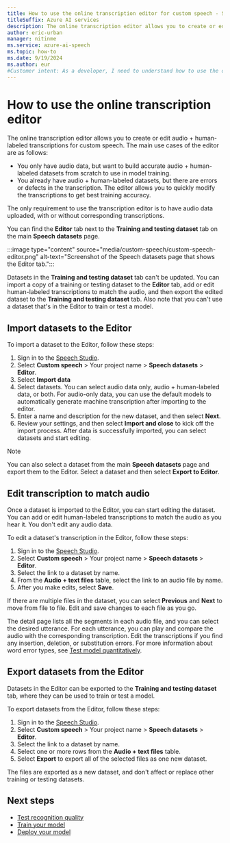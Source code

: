 ```yaml
---
title: How to use the online transcription editor for custom speech - Speech service
titleSuffix: Azure AI services
description: The online transcription editor allows you to create or edit audio + human-labeled transcriptions for custom speech.
author: eric-urban
manager: nitinme
ms.service: azure-ai-speech
ms.topic: how-to
ms.date: 9/19/2024
ms.author: eur
#Customer intent: As a developer, I need to understand how to use the online transcription editor for custom speech so that I can create or edit audio + human-labeled transcriptions for custom speech.
---
```


# How to use the online transcription editor

The online transcription editor allows you to create or edit audio + human-labeled transcriptions for custom speech. The main use cases of the editor are as follows: 

* You only have audio data, but want to build accurate audio + human-labeled datasets from scratch to use in model training.
* You already have audio + human-labeled datasets, but there are errors or defects in the transcription. The editor allows you to quickly modify the transcriptions to get best training accuracy.

The only requirement to use the transcription editor is to have audio data uploaded, with or without corresponding transcriptions.

You can find the **Editor** tab next to the **Training and testing dataset** tab on the main **Speech datasets** page. 

:::image type="content" source="media/custom-speech/custom-speech-editor.png" alt-text="Screenshot of the Speech datasets page that shows the Editor tab.":::

Datasets in the **Training and testing dataset** tab can't be updated. You can import a copy of a training or testing dataset to the **Editor** tab, add or edit human-labeled transcriptions to match the audio, and then export the edited dataset to the **Training and testing dataset** tab. Also note that you can't use a dataset that's in the Editor to train or test a model.

## Import datasets to the Editor

To import a dataset to the Editor, follow these steps:

1. Sign in to the [Speech Studio](https://aka.ms/speechstudio/customspeech). 
1. Select **Custom speech** > Your project name > **Speech datasets** > **Editor**.
1. Select **Import data**
1. Select datasets. You can select audio data only, audio + human-labeled data, or both. For audio-only data, you can use the default models to automatically generate machine transcription after importing to the editor.
1. Enter a name and description for the new dataset, and then select **Next**.
1. Review your settings, and then select **Import and close** to kick off the import process. After data is successfully imported, you can select datasets and start editing.

> [!NOTE]
> You can also select a dataset from the main **Speech datasets** page and export them to the Editor. Select a dataset and then select **Export to Editor**.

## Edit transcription to match audio

Once a dataset is imported to the Editor, you can start editing the dataset. You can add or edit human-labeled transcriptions to match the audio as you hear it. You don't edit any audio data.

To edit a dataset's transcription in the Editor, follow these steps:

1. Sign in to the [Speech Studio](https://aka.ms/speechstudio/customspeech). 
1. Select **Custom speech** > Your project name > **Speech datasets** > **Editor**.
1. Select the link to a dataset by name.
1. From the **Audio + text files** table, select the link to an audio file by name. 
1. After you make edits, select **Save**.

If there are multiple files in the dataset, you can select **Previous** and **Next** to move from file to file. Edit and save changes to each file as you go.

The detail page lists all the segments in each audio file, and you can select the desired utterance. For each utterance, you can play and compare the audio with the corresponding transcription. Edit the transcriptions if you find any insertion, deletion, or substitution errors. For more information about word error types, see [Test model quantitatively](how-to-custom-speech-evaluate-data.md).

## Export datasets from the Editor

Datasets in the Editor can be exported to the **Training and testing dataset** tab, where they can be used to train or test a model. 

To export datasets from the Editor, follow these steps:

1. Sign in to the [Speech Studio](https://aka.ms/speechstudio/customspeech). 
1. Select **Custom speech** > Your project name > **Speech datasets** > **Editor**.
1. Select the link to a dataset by name.
1. Select one or more rows from the **Audio + text files** table.
1. Select **Export** to export all of the selected files as one new dataset. 

The files are exported as a new dataset, and don't affect or replace other training or testing datasets.

## Next steps

- [Test recognition quality](how-to-custom-speech-inspect-data.md)
- [Train your model](how-to-custom-speech-train-model.md)
- [Deploy your model](./how-to-custom-speech-train-model.md)

